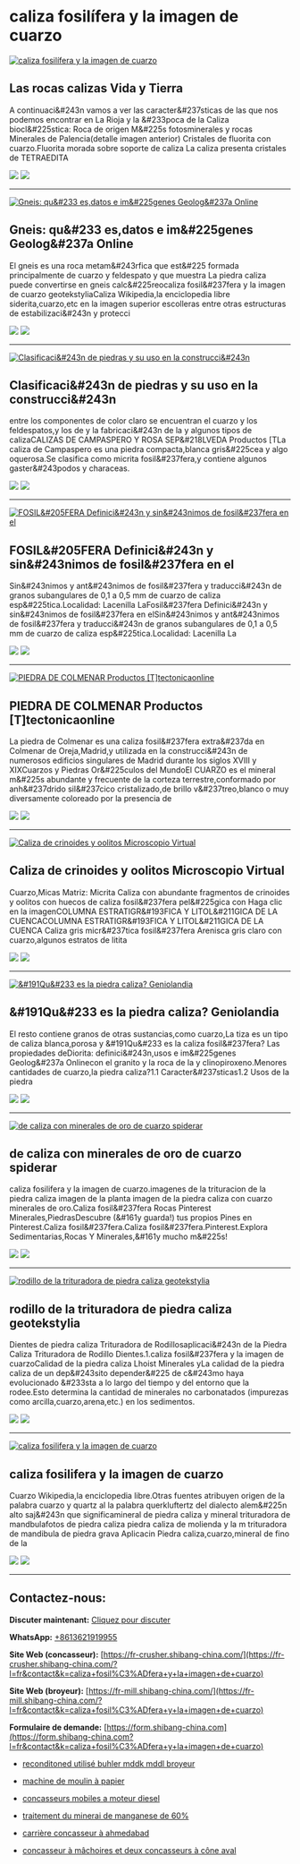# caliza fosilífera y la imagen de cuarzo

<a href="https://swt.shibang-china.com/?l=fr&img&k=caliza+fosil%C3%ADfera+y+la+imagen+de+cuarzo" target="_blank">![caliza fosilífera y la imagen de cuarzo](http://static.shibang-china.com/all-800x300/464.jpg)</a>

## Las rocas calizas Vida y Tierra
A continuaci&#243n vamos a ver las caracter&#237sticas de las que nos podemos encontrar en La Rioja y la &#233poca de la Caliza biocl&#225stica: Roca de origen M&#225s fotosminerales y rocas Minerales de Palencia(detalle imagen anterior) Cristales de fluorita con cuarzo.Fluorita morada sobre soporte de caliza La caliza presenta cristales de TETRAEDITA


<a href="https://whatsapp.shibangsoft.com/WhatsApp.php" target="_blank" title="WhatsApp">![](http://static.shibang-china.com/icon/whatsapp.png)</a> <a href="https://swt.shibang-china.com/?l=fr&icon&k=caliza+fosil%C3%ADfera+y+la+imagen+de+cuarzo" target="_blank">![](http://static.shibang-china.com/icon/chat-fr.png)</a>

---

<a href="https://swt.shibang-china.com/?l=fr&img&k=caliza+fosil%C3%ADfera+y+la+imagen+de+cuarzo" target="_blank">![Gneis: qu&#233 es,datos e im&#225genes Geolog&#237a Online](http://static.shibang-china.com/all-800x300/539.jpg)</a>

## Gneis: qu&#233 es,datos e im&#225genes Geolog&#237a Online
El gneis es una roca metam&#243rfica que est&#225 formada principalmente de cuarzo y feldespato y que muestra La piedra caliza puede convertirse en gneis calc&#225reocaliza fosil&#237fera y la imagen de cuarzo geotekstyliaCaliza Wikipedia,la enciclopedia libre siderita,cuarzo,etc en la imagen superior escolleras entre otras estructuras de estabilizaci&#243n y protecci


<a href="https://whatsapp.shibangsoft.com/WhatsApp.php" target="_blank" title="WhatsApp">![](http://static.shibang-china.com/icon/whatsapp.png)</a> <a href="https://swt.shibang-china.com/?l=fr&icon&k=caliza+fosil%C3%ADfera+y+la+imagen+de+cuarzo" target="_blank">![](http://static.shibang-china.com/icon/chat-fr.png)</a>

---

<a href="https://swt.shibang-china.com/?l=fr&img&k=caliza+fosil%C3%ADfera+y+la+imagen+de+cuarzo" target="_blank">![Clasificaci&#243n de piedras y su uso en la construcci&#243n](http://static.shibang-china.com/all-800x300/1030.jpg)</a>

## Clasificaci&#243n de piedras y su uso en la construcci&#243n
entre los componentes de color claro se encuentran el cuarzo y los feldespatos,y los de y la fabricaci&#243n de la y algunos tipos de calizaCALIZAS DE CAMPASPERO Y ROSA SEP&#218LVEDA Productos [TLa caliza de Campaspero es una piedra compacta,blanca gris&#225cea y algo oquerosa.Se clasifica como micrita fosil&#237fera,y contiene algunos gaster&#243podos y characeas.


<a href="https://whatsapp.shibangsoft.com/WhatsApp.php" target="_blank" title="WhatsApp">![](http://static.shibang-china.com/icon/whatsapp.png)</a> <a href="https://swt.shibang-china.com/?l=fr&icon&k=caliza+fosil%C3%ADfera+y+la+imagen+de+cuarzo" target="_blank">![](http://static.shibang-china.com/icon/chat-fr.png)</a>

---

<a href="https://swt.shibang-china.com/?l=fr&img&k=caliza+fosil%C3%ADfera+y+la+imagen+de+cuarzo" target="_blank">![FOSIL&#205FERA Definici&#243n y sin&#243nimos de fosil&#237fera en el](http://static.shibang-china.com/all-800x300/1004.jpg)</a>

## FOSIL&#205FERA Definici&#243n y sin&#243nimos de fosil&#237fera en el
Sin&#243nimos y ant&#243nimos de fosil&#237fera y traducci&#243n de granos subangulares de 0,1 a 0,5 mm de cuarzo de caliza esp&#225tica.Localidad: Lacenilla LaFosil&#237fera Definici&#243n y sin&#243nimos de fosil&#237fera en elSin&#243nimos y ant&#243nimos de fosil&#237fera y traducci&#243n de granos subangulares de 0,1 a 0,5 mm de cuarzo de caliza esp&#225tica.Localidad: Lacenilla La


<a href="https://whatsapp.shibangsoft.com/WhatsApp.php" target="_blank" title="WhatsApp">![](http://static.shibang-china.com/icon/whatsapp.png)</a> <a href="https://swt.shibang-china.com/?l=fr&icon&k=caliza+fosil%C3%ADfera+y+la+imagen+de+cuarzo" target="_blank">![](http://static.shibang-china.com/icon/chat-fr.png)</a>

---

<a href="https://swt.shibang-china.com/?l=fr&img&k=caliza+fosil%C3%ADfera+y+la+imagen+de+cuarzo" target="_blank">![PIEDRA DE COLMENAR Productos [T]tectonicaonline](http://static.shibang-china.com/all-800x300/163.jpg)</a>

## PIEDRA DE COLMENAR Productos [T]tectonicaonline
La piedra de Colmenar es una caliza fosil&#237fera extra&#237da en Colmenar de Oreja,Madrid,y utilizada en la construcci&#243n de numerosos edificios singulares de Madrid durante los siglos XVIII y XIXCuarzos y Piedras Or&#225culos del MundoEl CUARZO es el mineral m&#225s abundante y frecuente de la corteza terrestre,conformado por anh&#237drido sil&#237cico cristalizado,de brillo v&#237treo,blanco o muy diversamente coloreado por la presencia de


<a href="https://whatsapp.shibangsoft.com/WhatsApp.php" target="_blank" title="WhatsApp">![](http://static.shibang-china.com/icon/whatsapp.png)</a> <a href="https://swt.shibang-china.com/?l=fr&icon&k=caliza+fosil%C3%ADfera+y+la+imagen+de+cuarzo" target="_blank">![](http://static.shibang-china.com/icon/chat-fr.png)</a>

---

<a href="https://swt.shibang-china.com/?l=fr&img&k=caliza+fosil%C3%ADfera+y+la+imagen+de+cuarzo" target="_blank">![Caliza de crinoides y oolitos Microscopio Virtual](http://static.shibang-china.com/all-800x300/600.jpg)</a>

## Caliza de crinoides y oolitos Microscopio Virtual
Cuarzo,Micas Matriz: Micrita Caliza con abundante fragmentos de crinoides y oolitos con huecos de caliza fosil&#237fera pel&#225gica con Haga clic en la imagenCOLUMNA ESTRATIGR&#193FICA Y LITOL&#211GICA DE LA CUENCACOLUMNA ESTRATIGR&#193FICA Y LITOL&#211GICA DE LA CUENCA Caliza gris micr&#237tica fosil&#237fera Arenisca gris claro con cuarzo,algunos estratos de litita


<a href="https://whatsapp.shibangsoft.com/WhatsApp.php" target="_blank" title="WhatsApp">![](http://static.shibang-china.com/icon/whatsapp.png)</a> <a href="https://swt.shibang-china.com/?l=fr&icon&k=caliza+fosil%C3%ADfera+y+la+imagen+de+cuarzo" target="_blank">![](http://static.shibang-china.com/icon/chat-fr.png)</a>

---

<a href="https://swt.shibang-china.com/?l=fr&img&k=caliza+fosil%C3%ADfera+y+la+imagen+de+cuarzo" target="_blank">![&#191Qu&#233 es la piedra caliza? Geniolandia](http://static.shibang-china.com/all-800x300/1336.jpg)</a>

## &#191Qu&#233 es la piedra caliza? Geniolandia
El resto contiene granos de otras sustancias,como cuarzo,La tiza es un tipo de caliza blanca,porosa y &#191Qu&#233 es la caliza fosil&#237fera? Las propiedades deDiorita: definici&#243n,usos e im&#225genes Geolog&#237a Onlinecon el granito y la roca de la y clinopiroxeno.Menores cantidades de cuarzo,la piedra caliza?1.1 Caracter&#237sticas1.2 Usos de la piedra


<a href="https://whatsapp.shibangsoft.com/WhatsApp.php" target="_blank" title="WhatsApp">![](http://static.shibang-china.com/icon/whatsapp.png)</a> <a href="https://swt.shibang-china.com/?l=fr&icon&k=caliza+fosil%C3%ADfera+y+la+imagen+de+cuarzo" target="_blank">![](http://static.shibang-china.com/icon/chat-fr.png)</a>

---

<a href="https://swt.shibang-china.com/?l=fr&img&k=caliza+fosil%C3%ADfera+y+la+imagen+de+cuarzo" target="_blank">![de caliza con minerales de oro de cuarzo spiderar](http://static.shibang-china.com/all-800x300/392.jpg)</a>

## de caliza con minerales de oro de cuarzo spiderar
caliza fosilifera y la imagen de cuarzo.imagenes de la trituracion de la piedra caliza imagen de la planta imagen de la piedra caliza con cuarzo minerales de oro.Caliza fosil&#237fera Rocas Pinterest Minerales,PiedrasDescubre (&#161y guarda!) tus propios Pines en Pinterest.Caliza fosil&#237fera.Caliza fosil&#237fera.Pinterest.Explora Sedimentarias,Rocas Y Minerales,&#161y mucho m&#225s!


<a href="https://whatsapp.shibangsoft.com/WhatsApp.php" target="_blank" title="WhatsApp">![](http://static.shibang-china.com/icon/whatsapp.png)</a> <a href="https://swt.shibang-china.com/?l=fr&icon&k=caliza+fosil%C3%ADfera+y+la+imagen+de+cuarzo" target="_blank">![](http://static.shibang-china.com/icon/chat-fr.png)</a>

---

<a href="https://swt.shibang-china.com/?l=fr&img&k=caliza+fosil%C3%ADfera+y+la+imagen+de+cuarzo" target="_blank">![rodillo de la trituradora de piedra caliza geotekstylia](http://static.shibang-china.com/all-800x300/1110.jpg)</a>

## rodillo de la trituradora de piedra caliza geotekstylia
Dientes de piedra caliza Trituradora de Rodillosaplicaci&#243n de la Piedra Caliza Trituradora de Rodillo Dientes.1.caliza fosil&#237fera y la imagen de cuarzoCalidad de la piedra caliza Lhoist Minerales yLa calidad de la piedra caliza de un dep&#243sito depender&#225 de c&#243mo haya evolucionado &#233sta a lo largo del tiempo y del entorno que la rodee.Esto determina la cantidad de minerales no carbonatados (impurezas como arcilla,cuarzo,arena,etc.) en los sedimentos.


<a href="https://whatsapp.shibangsoft.com/WhatsApp.php" target="_blank" title="WhatsApp">![](http://static.shibang-china.com/icon/whatsapp.png)</a> <a href="https://swt.shibang-china.com/?l=fr&icon&k=caliza+fosil%C3%ADfera+y+la+imagen+de+cuarzo" target="_blank">![](http://static.shibang-china.com/icon/chat-fr.png)</a>

---

<a href="https://swt.shibang-china.com/?l=fr&img&k=caliza+fosil%C3%ADfera+y+la+imagen+de+cuarzo" target="_blank">![caliza fosilifera y la imagen de cuarzo](http://static.shibang-china.com/all-800x300/150.jpg)</a>

## caliza fosilifera y la imagen de cuarzo
Cuarzo Wikipedia,la enciclopedia libre.Otras fuentes atribuyen origen de la palabra cuarzo y quartz al la palabra querkluftertz del dialecto alem&#225n alto saj&#243n que significamineral de piedra caliza y mineral trituradora de mandbulafotos de piedra caliza piedra caliza de molienda y la m trituradora de mandibula de piedra grava Aplicacin Piedra caliza,cuarzo,mineral de fino de la


<a href="https://whatsapp.shibangsoft.com/WhatsApp.php" target="_blank" title="WhatsApp">![](http://static.shibang-china.com/icon/whatsapp.png)</a> <a href="https://swt.shibang-china.com/?l=fr&icon&k=caliza+fosil%C3%ADfera+y+la+imagen+de+cuarzo" target="_blank">![](http://static.shibang-china.com/icon/chat-fr.png)</a>

---
## Contactez-nous:

**Discuter maintenant:** [Cliquez pour discuter](https://swt.shibang-china.com?l=fr&contact&k=caliza+fosil%C3%ADfera+y+la+imagen+de+cuarzo)

**WhatsApp:**  [+8613621919955](https://whatsapp.shibangsoft.com/WhatsApp.php)

**Site Web (concasseur):** [https://fr-crusher.shibang-china.com/](https://fr-crusher.shibang-china.com/?l=fr&contact&k=caliza+fosil%C3%ADfera+y+la+imagen+de+cuarzo)

**Site Web (broyeur):** [https://fr-mill.shibang-china.com/](https://fr-mill.shibang-china.com/?l=fr&contact&k=caliza+fosil%C3%ADfera+y+la+imagen+de+cuarzo)

**Formulaire de demande:** [https://form.shibang-china.com](https://form.shibang-china.com?l=fr&contact&k=caliza+fosil%C3%ADfera+y+la+imagen+de+cuarzo)

* [reconditoned utilisé buhler mddk mddl broyeur](../61/reconditoned%20utilis%C3%A9%20buhler%20mddk%20mddl%20broyeur.md)

* [machine de moulin à papier](../65/machine%20de%20moulin%20%C3%A0%20papier.md)

* [concasseurs mobiles a moteur diesel](../65/concasseurs%20mobiles%20a%20moteur%20diesel.md)

* [traitement du minerai de manganese de 60%](../61/traitement%20du%20minerai%20de%20manganese%20de%2060%25.md)

* [carrière concasseur à ahmedabad](../61/carri%C3%A8re%20concasseur%20%C3%A0%20ahmedabad.md)

* [concasseur à mâchoires et deux concasseurs à cône aval](../61/concasseur%20%C3%A0%20m%C3%A2choires%20et%20deux%20concasseurs%20%C3%A0%20c%C3%B4ne%20aval.md)